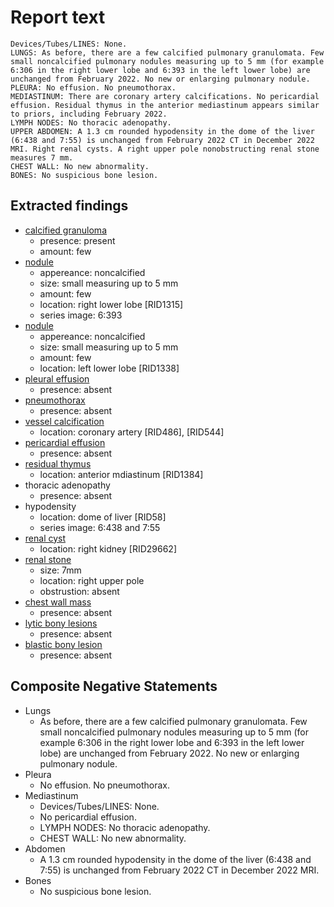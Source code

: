# Report text

```text
Devices/Tubes/LINES: None.
LUNGS: As before, there are a few calcified pulmonary granulomata. Few small noncalcified pulmonary nodules measuring up to 5 mm (for example 6:306 in the right lower lobe and 6:393 in the left lower lobe) are unchanged from February 2022. No new or enlarging pulmonary nodule.
PLEURA: No effusion. No pneumothorax.
MEDIASTINUM: There are coronary artery calcifications. No pericardial effusion. Residual thymus in the anterior mediastinum appears similar to priors, including February 2022.
LYMPH NODES: No thoracic adenopathy.
UPPER ABDOMEN: A 1.3 cm rounded hypodensity in the dome of the liver (6:438 and 7:55) is unchanged from February 2022 CT in December 2022 MRI. Right renal cysts. A right upper pole nonobstructing renal stone measures 7 mm. 
CHEST WALL: No new abnormality.
BONES: No suspicious bone lesion. 
```

## Extracted findings

- [calcified granuloma](../../definitions/nuance/calcified_pulmonary_granuloma.json)
  - presence: present
  - amount: few
- [nodule](../../definitions/hood/pulmonary-nodule.md)
  - appereance: noncalcified
  - size: small measuring up to 5 mm
  - amount: few
  - location: right lower lobe \[RID1315\]
  - series image: 6:393
- [nodule](../../definitions/hood/pulmonary-nodule.md)
  - appereance: noncalcified
  - size: small measuring up to 5 mm
  - amount: few
  - location: left lower lobe \[RID1338\]
- [pleural effusion](../../definitions/hood/pleural-effusion.json)
  - presence: absent
- [pneumothorax](../../definitions/hood/pneumothorax.json)
  - presence: absent
- [vessel calcification](../../definitions/nuance/coronary_artery_calcification.json)
  - location: coronary artery \[RID486\], \[RID544\]
- [pericardial effusion](../../definitions/hood/pericardial-effusion.json)
  - presence: absent
- [residual thymus](../../definitions/hood/thymus.json)
  - location: anterior mdiastinum \[RID1384\]
- thoracic adenopathy
  - presence: absent
- hypodensity
  - location: dome of liver \[RID58\]
  - series image: 6:438 and 7:55
- [renal cyst](../../definitions/nuance/hepatic_and_renal_cysts.json)
  - location: right kidney \[RID29662\]
- [renal stone](../../definitions/nuance/renal_stone.json)
  - size: 7mm
  - location: right upper pole
  - obstrustion: absent
- [chest wall mass](../../definitions/nuance/chest_wall_mass.json)  
  - presence: absent
- [lytic bony lesions](../../definitions/hood/lytic-lesion.md)
  - presence: absent
- [blastic bony lesion](../../definitions/hood/sclerotic-lesion.md)
  - presence: absent

## Composite Negative Statements

- Lungs
  - As before, there are a few calcified pulmonary granulomata. Few small noncalcified pulmonary nodules measuring up to 5 mm (for example 6:306 in the right lower lobe and 6:393 in the left lower lobe) are unchanged from February 2022. No new or enlarging pulmonary nodule.
- Pleura
  - No effusion. No pneumothorax.
- Mediastinum
  - Devices/Tubes/LINES: None.
  - No pericardial effusion.
  - LYMPH NODES: No thoracic adenopathy.
  - CHEST WALL: No new abnormality.
- Abdomen
  - A 1.3 cm rounded hypodensity in the dome of the liver (6:438 and 7:55) is unchanged from February 2022 CT in December 2022 MRI.
- Bones
  - No suspicious bone lesion.
